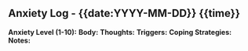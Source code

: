 ## Anxiety Log - {{date:YYYY-MM-DD}} {{time}}

**Anxiety Level (1-10):** 
**Body:** 
**Thoughts:** 
**Triggers:** 
**Coping Strategies:** 
**Notes:** 